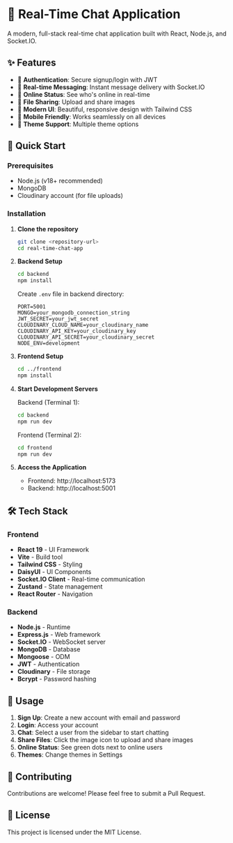 # 💬 Real-Time Chat Application

A modern, full-stack real-time chat application built with React, Node.js, and Socket.IO.

## ✨ Features

- 🔐 **Authentication**: Secure signup/login with JWT
- 💬 **Real-time Messaging**: Instant message delivery with Socket.IO
- 👥 **Online Status**: See who's online in real-time
- 📸 **File Sharing**: Upload and share images
- 🎨 **Modern UI**: Beautiful, responsive design with Tailwind CSS
- 📱 **Mobile Friendly**: Works seamlessly on all devices
- 🌙 **Theme Support**: Multiple theme options

## 🚀 Quick Start

### Prerequisites
- Node.js (v18+ recommended)
- MongoDB
- Cloudinary account (for file uploads)

### Installation

1. **Clone the repository**
   ```bash
   git clone <repository-url>
   cd real-time-chat-app
   ```

2. **Backend Setup**
   ```bash
   cd backend
   npm install
   ```
   
   Create `.env` file in backend directory:
   ```env
   PORT=5001
   MONGO=your_mongodb_connection_string
   JWT_SECRET=your_jwt_secret
   CLOUDINARY_CLOUD_NAME=your_cloudinary_name
   CLOUDINARY_API_KEY=your_cloudinary_key
   CLOUDINARY_API_SECRET=your_cloudinary_secret
   NODE_ENV=development
   ```

3. **Frontend Setup**
   ```bash
   cd ../frontend
   npm install
   ```

4. **Start Development Servers**
   
   Backend (Terminal 1):
   ```bash
   cd backend
   npm run dev
   ```
   
   Frontend (Terminal 2):
   ```bash
   cd frontend
   npm run dev
   ```

5. **Access the Application**
   - Frontend: http://localhost:5173
   - Backend: http://localhost:5001

## 🛠️ Tech Stack

### Frontend
- **React 19** - UI Framework
- **Vite** - Build tool
- **Tailwind CSS** - Styling
- **DaisyUI** - UI Components
- **Socket.IO Client** - Real-time communication
- **Zustand** - State management
- **React Router** - Navigation

### Backend
- **Node.js** - Runtime
- **Express.js** - Web framework
- **Socket.IO** - WebSocket server
- **MongoDB** - Database
- **Mongoose** - ODM
- **JWT** - Authentication
- **Cloudinary** - File storage
- **Bcrypt** - Password hashing

## 📱 Usage

1. **Sign Up**: Create a new account with email and password
2. **Login**: Access your account
3. **Chat**: Select a user from the sidebar to start chatting
4. **Share Files**: Click the image icon to upload and share images
5. **Online Status**: See green dots next to online users
6. **Themes**: Change themes in Settings

## 🤝 Contributing

Contributions are welcome! Please feel free to submit a Pull Request.

## 📄 License

This project is licensed under the MIT License.
